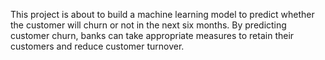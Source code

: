 This project is about to build a machine learning model to predict whether the customer will churn or not in the next six months. 
By predicting customer churn, banks can take appropriate measures to retain their customers and reduce customer turnover.
